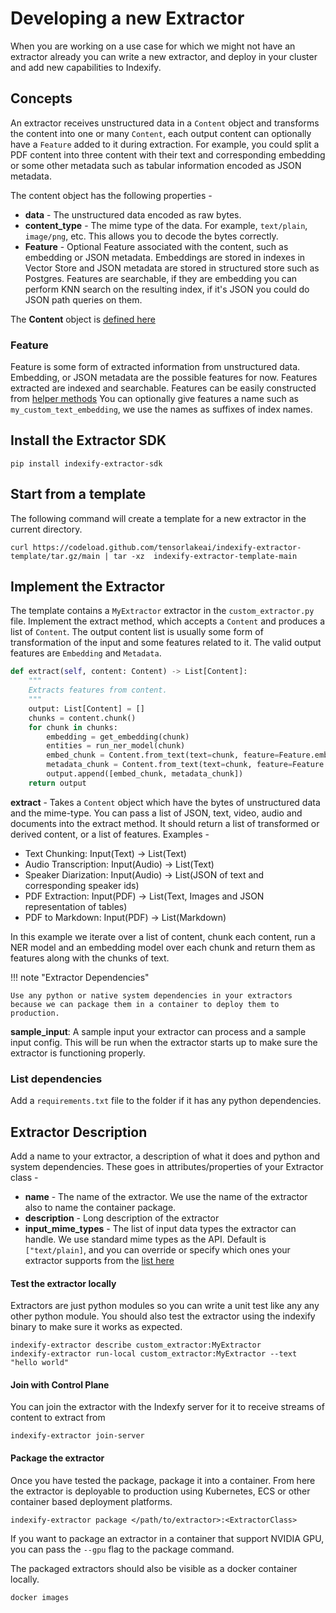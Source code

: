 # Developing a new Extractor

When you are working on a use case for which we might not have an extractor already you can write a new extractor, and deploy in your cluster and add new capabilities to Indexify.

## Concepts

An extractor receives unstructured data in a `Content` object and transforms the content into one or many `Content`, each output content can optionally have a `Feature` added to it during extraction. For example, you could split a PDF content into three content with their text and corresponding embedding or some other metadata such as tabular information encoded as JSON metadata.

The content object has the following properties -

* **data** - The unstructured data encoded as raw bytes.
* **content_type** - The mime type of the data. For example, `text/plain`, `image/png`, etc. This allows you to decode the bytes correctly.
* **Feature** - Optional Feature associated with the content, such as embedding or JSON metadata. Embeddings are stored in indexes in Vector Store and JSON metadata are stored in structured store such as Postgres. Features are searchable, if they are embedding you can perform KNN search on the resulting index, if it's JSON you could do JSON path queries on them.

The **Content** object is [defined here](https://github.com/tensorlakeai/indexify/blob/11346c29055f16d397fc0901ec10139cdc945134/indexify_extractor_sdk/base_extractor.py#L48) 

### Feature
Feature is some form of extracted information from unstructured data. Embedding, or JSON metadata are the possible features for now. Features extracted are indexed and searchable.
Features can be easily constructed from [helper methods](https://github.com/tensorlakeai/indexify/blob/11346c29055f16d397fc0901ec10139cdc945134/indexify_extractor_sdk/base_extractor.py#L37)
You can optionally give features a name such as `my_custom_text_embedding`, we use the names as suffixes of index names.

## Install the Extractor SDK 
```shell
pip install indexify-extractor-sdk
```

## Start from a template

The following command will create a template for a new extractor in the current directory. 

```shell
curl https://codeload.github.com/tensorlakeai/indexify-extractor-template/tar.gz/main | tar -xz  indexify-extractor-template-main
```

## Implement the Extractor 
The template contains a `MyExtractor` extractor in the `custom_extractor.py` file. Implement the extract method, which accepts a `Content` and produces a list of `Content`. The output content list is usually some form of transformation of the input and some features related to it. The valid output features are `Embedding` and `Metadata`. 

```python
def extract(self, content: Content) -> List[Content]:
    """
    Extracts features from content.
    """
    output: List[Content] = []
    chunks = content.chunk()
    for chunk in chunks:
        embedding = get_embedding(chunk)
        entities = run_ner_model(chunk)
        embed_chunk = Content.from_text(text=chunk, feature=Feature.embedding(name="text_embedding", values=embedding))
        metadata_chunk = Content.from_text(text=chunk, feature=Feature.metadata(name="metadata", json.dumps(entities))),
        output.append([embed_chunk, metadata_chunk])
    return output


```

**extract** - Takes a `Content` object which have the bytes of unstructured data and the mime-type. You can pass a list of JSON, text, video, audio and documents into the extract method. It should return a list of transformed or derived content, or a list of features. 
Examples - 
- Text Chunking: Input(Text) -> List(Text)
- Audio Transcription: Input(Audio) -> List(Text)
- Speaker Diarization: Input(Audio) -> List(JSON of text and corresponding speaker ids)
- PDF Extraction: Input(PDF) -> List(Text, Images and JSON representation of tables)
- PDF to Markdown: Input(PDF) -> List(Markdown)

In this example we iterate over a list of content, chunk each content, run a NER model and an embedding model over each chunk and return them as features along with the chunks of text.

!!! note "Extractor Dependencies"

    Use any python or native system dependencies in your extractors because we can package them in a container to deploy them to production.


**sample_input**: A sample input your extractor can process and a sample input config. This will be run when the extractor starts up to make sure the extractor is functioning properly.

### List dependencies 
Add a `requirements.txt` file to the folder if it has any python dependencies.

## Extractor Description
Add a name to your extractor, a description of what it does and python and system dependencies. These goes in attributes/properties of your Extractor class -

* **name** - The name of the extractor. We use the name of the extractor also to name the container package.
* **description** - Long description of the extractor
* **input_mime_types** - The list of input data types the extractor can handle. We use standard mime types as the API. Default is `["text/plain]`, and you can override or specify which ones your extractor supports from the [list here](https://developer.mozilla.org/en-US/docs/Web/HTTP/Basics_of_HTTP/MIME_types/Common_types)

#### Test the extractor locally

Extractors are just python modules so you can write a unit test like any any other python module. You should also test the extractor using the indexify binary to make sure it works as expected. 

```shell
indexify-extractor describe custom_extractor:MyExtractor
indexify-extractor run-local custom_extractor:MyExtractor --text "hello world"
```

#### Join with Control Plane
You can join the extractor with the Indexfy server for it to receive streams of content to extract from
```shell
indexify-extractor join-server
```

#### Package the extractor
Once you have tested the package, package it into a container. From here the extractor is deployable to production using Kubernetes, ECS or other container based deployment platforms.

```shell
indexify-extractor package </path/to/extractor>:<ExtractorClass>
```

If you want to package an extractor in a container that support NVIDIA GPU, you can pass the `--gpu` flag to the package command.

The packaged extractors should also be visible as a docker container locally.
```shell
docker images
```